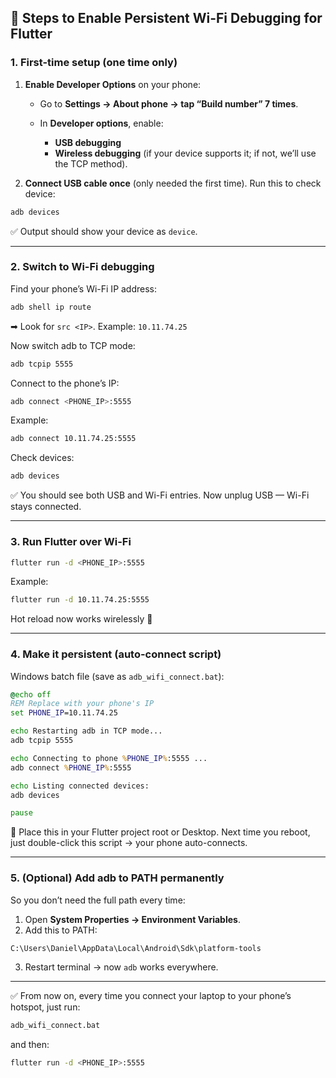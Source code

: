 ## 🔧 Steps to Enable Persistent Wi-Fi Debugging for Flutter

### 1. First-time setup (one time only)

1. **Enable Developer Options** on your phone:

   - Go to **Settings → About phone → tap “Build number” 7 times**.
   - In **Developer options**, enable:

     - **USB debugging**
     - **Wireless debugging** (if your device supports it; if not, we’ll use the TCP method).

2. **Connect USB cable once** (only needed the first time).
   Run this to check device:

```bash
adb devices
```

✅ Output should show your device as `device`.

---

### 2. Switch to Wi-Fi debugging

Find your phone’s Wi-Fi IP address:

```bash
adb shell ip route
```

➡ Look for `src <IP>`. Example: `10.11.74.25`

Now switch adb to TCP mode:

```bash
adb tcpip 5555
```

Connect to the phone’s IP:

```bash
adb connect <PHONE_IP>:5555
```

Example:

```bash
adb connect 10.11.74.25:5555
```

Check devices:

```bash
adb devices
```

✅ You should see both USB and Wi-Fi entries. Now unplug USB — Wi-Fi stays connected.

---

### 3. Run Flutter over Wi-Fi

```bash
flutter run -d <PHONE_IP>:5555
```

Example:

```bash
flutter run -d 10.11.74.25:5555
```

Hot reload now works wirelessly 🚀

---

### 4. Make it **persistent** (auto-connect script)

Windows batch file (save as `adb_wifi_connect.bat`):

```bat
@echo off
REM Replace with your phone's IP
set PHONE_IP=10.11.74.25

echo Restarting adb in TCP mode...
adb tcpip 5555

echo Connecting to phone %PHONE_IP%:5555 ...
adb connect %PHONE_IP%:5555

echo Listing connected devices:
adb devices

pause
```

📌 Place this in your Flutter project root or Desktop.
Next time you reboot, just double-click this script → your phone auto-connects.

---

### 5. (Optional) Add adb to PATH permanently

So you don’t need the full path every time:

1. Open **System Properties → Environment Variables**.
2. Add this to PATH:

```
C:\Users\Daniel\AppData\Local\Android\Sdk\platform-tools
```

3. Restart terminal → now `adb` works everywhere.

---

✅ From now on, every time you connect your laptop to your phone’s hotspot, just run:

```bash
adb_wifi_connect.bat
```

and then:

```bash
flutter run -d <PHONE_IP>:5555
```
